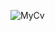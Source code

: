 ![MyCv](https://user-images.githubusercontent.com/78752615/141134762-7470f0ac-e58b-40b3-8e74-5bc045d3501a.png)
